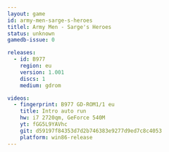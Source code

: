 ```yaml
---
layout: game
id: army-men-sarge-s-heroes
titlel: Army Men - Sarge's Heroes
status: unknown
gamedb-issue: 0

releases:
  - id: B977
    region: eu
    version: 1.001
    discs: 1
    medium: gdrom

videos:
  - fingerprint: B977 GD-ROM1/1 eu
    title: Intro auto run
    hw: i7 2720qm, GeForce 540M
    yt: fGG5L9YAVhc
    git: d59197f84353d7d2b746383e9277d9ed7c8c4053
    platform: win86-release
---
```

